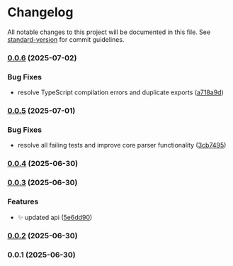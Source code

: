 # Changelog

All notable changes to this project will be documented in this file. See [standard-version](https://github.com/conventional-changelog/standard-version) for commit guidelines.

### [0.0.6](https://github.com/doeixd/combi-parse/compare/v0.0.5...v0.0.6) (2025-07-02)


### Bug Fixes

* resolve TypeScript compilation errors and duplicate exports ([a718a9d](https://github.com/doeixd/combi-parse/commit/a718a9dcb1d97f41605c6eca6194f63104483686))

### [0.0.5](https://github.com/doeixd/combi-parse/compare/v0.0.4...v0.0.5) (2025-07-01)


### Bug Fixes

* resolve all failing tests and improve core parser functionality ([3cb7495](https://github.com/doeixd/combi-parse/commit/3cb74955f34621b8c6bd072656431d4a01dee0af))

### [0.0.4](https://github.com/doeixd/combi-parse/compare/v0.0.3...v0.0.4) (2025-06-30)

### [0.0.3](https://github.com/doeixd/combi-parse/compare/v0.0.2...v0.0.3) (2025-06-30)


### Features

* :sparkles: updated api ([5e6dd90](https://github.com/doeixd/combi-parse/commit/5e6dd9051ac51038a343073f692f3851874254e7))

### [0.0.2](https://github.com/doeixd/combi-parse/compare/v0.0.1...v0.0.2) (2025-06-30)

### 0.0.1 (2025-06-30)
